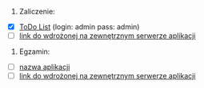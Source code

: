 1. Zaliczenie:
 - [x] [ToDo List](todolist) (login: admin pass: admin)
 - [ ] [link do wdrożonej na zewnętrznym serwerze aplikacji](/)
1. Egzamin:
 - [ ] [nazwa aplikacji](egzamin)
 - [ ] [link do wdrożonej na zewnętrznym serwerze aplikacji](/)

